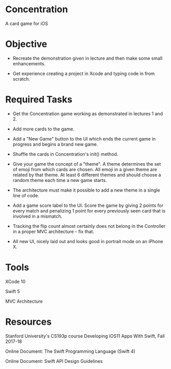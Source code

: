 # Concentration
A card game for iOS 


# Objective

- Recreate the demonstration given in lecture and then make some small enhancements. 

- Get experience creating a project in Xcode and typing code in from scratch. 

# Required Tasks

- Get the Concentration game working as demonstrated in lectures 1 and 2. 

- Add more cards to the game.

- Add a "New Game" button to the UI which ends the current game in progress and begins a brand new game.

- Shuffle the cards in Concentration's init() method.

- Give your game the concept of a "theme". A theme determines the set of emoji from which cards are chosen. All emoji in a given theme are related by that theme. At least 6 different themes and should choose a random theme each time a new game starts.

- The architecture must make it possible to add a new theme in a single line of code.

- Add a game score label to the UI. Score the game by giving 2 points for every match and penalizing 1 point for every previously seen card that is involved in a mismatch.

- Tracking the flip count almost certainly does not belong in the Controller in a proper MVC architecture - fix that.

- All new UI, nicely laid out and looks good in portrait mode on an iPhone X.

# Tools
XCode 10

Swift 5

MVC Architecture

# Resources
Stanford University's CS193p course Developing iOS11 Apps With Swift, Fall 2017-18

Online Document: The Swift Programming Language (Swift 4)

Online Document: Swift API Design Guidelines
